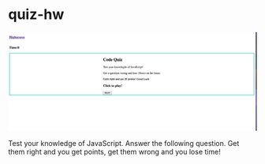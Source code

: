 # quiz-hw

![project screenshot](coding-quiz-hw.png)

Test your knowledge of JavaScript. Answer the following question. Get them right and you get points, get them wrong and you lose time!
